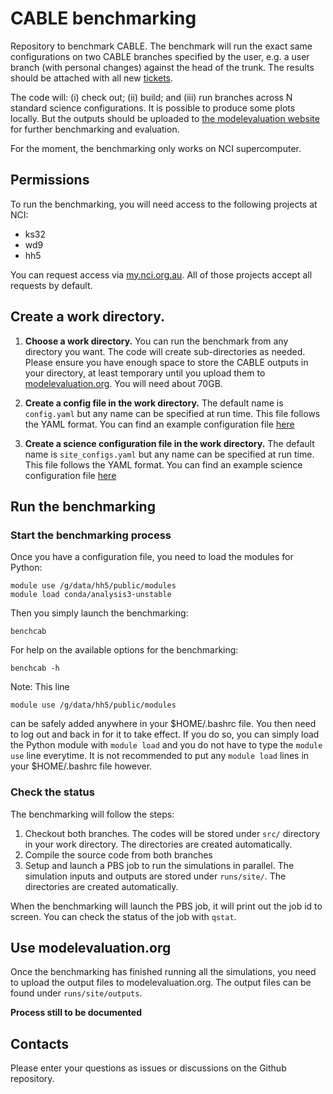 # CABLE benchmarking

Repository to benchmark CABLE. The benchmark will run the exact same configurations on two CABLE branches specified by the user, e.g. a user branch (with personal changes) against the head of the trunk. The results should be attached with all new [tickets](https://trac.nci.org.au/trac/cable/report/1).

The code will: (i) check out; (ii) build; and (iii) run branches across N standard science configurations. It is possible to produce some plots locally. But the outputs should be uploaded to [the modelevaluation website](https://modelevaluation.org/) for further benchmarking and evaluation.

For the moment, the benchmarking only works on NCI supercomputer.
## Permissions
To run the benchmarking, you will need access to the following projects at NCI:
* ks32
* wd9
* hh5

You can request access via [my.nci.org.au](https://my.nci.org.au/mancini/login?next=/mancini/). All of those projects accept all requests by default.

## Create a work directory.
1. **Choose a work directory.** 
You can run the benchmark from any directory you want. The code will create sub-directories as needed. Please ensure you have enough space to store the CABLE outputs in your directory, at least temporary until you upload them to [modelevaluation.org](https://modelevaluation.org/). You will need about 70GB.

1. **Create a config file in the work directory.** 
   The default name is `config.yaml` but any name can be specified at run time. This file follows the YAML format. You can find an example configuration file [here](https://github.com/CABLE-LSM/bench_example.git) 
  
1. **Create a science configuration file in the work directory.**
   The default name is `site_configs.yaml` but any name can be specified at run time. This file follows the YAML format. You can find an example science configuration file [here](https://github.com/CABLE-LSM/bench_example.git)

## Run the benchmarking
### Start the benchmarking process
Once you have a configuration file, you need to load the modules for Python:
```
module use /g/data/hh5/public/modules
module load conda/analysis3-unstable
```
Then you simply launch the benchmarking:
```
benchcab
```
For help on the available options for the benchmarking:
```
benchcab -h
```

Note: This line
```
module use /g/data/hh5/public/modules
```
can be safely added anywhere in your $HOME/.bashrc file. You then need to log out and back in for it to take effect. If you do so, you can simply load the Python module with `module load` and you do not have to type the `module use` line everytime. It is not recommended to put any `module load` lines in your $HOME/.bashrc file however.

### Check the status
The benchmarking will follow the steps:
1. Checkout both branches. The codes will be stored under `src/` directory in your work directory. The directories are created automatically.
1. Compile the source code from both branches
1. Setup and launch a PBS job to run the simulations in parallel. The simulation inputs and outputs are stored under `runs/site/`. The directories are created automatically.

When the benchmarking will launch the PBS job, it will print out the job id to screen. You can check the status of the job with `qstat`.
## Use modelevaluation.org
Once the benchmarking has finished running all the simulations, you need to upload the output files to modelevaluation.org. The output files can be found under `runs/site/outputs`.

**Process still to be documented**

## Contacts
Please enter your questions as issues or discussions on the Github repository.

